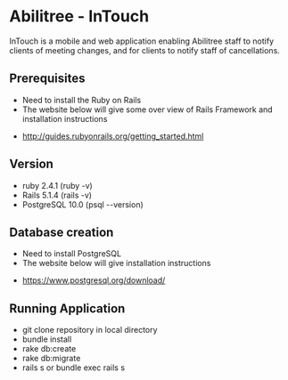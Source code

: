 # Abilitree - InTouch

InTouch is a mobile and web application enabling Abilitree staff to notify clients of meeting changes, and for clients to notify staff of cancellations. 

## Prerequisites
 * Need to install the Ruby on Rails
 * The website below will give some over view of Rails Framework and installation instructions
  - http://guides.rubyonrails.org/getting_started.html

## Version
 * ruby 2.4.1  (ruby -v)
 * Rails 5.1.4 (rails -v)
 * PostgreSQL 10.0 (psql --version)
 
## Database creation
 * Need to install PostgreSQL
 * The website below will give installation instructions
  - https://www.postgresql.org/download/

 ## Running Application 
  * git clone repository in local directory
  * bundle install
  * rake db:create
  * rake db:migrate
  * rails s or bundle exec rails s
